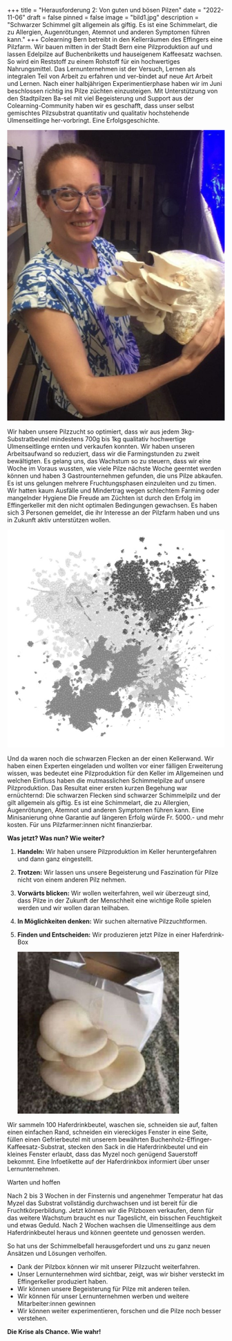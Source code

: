 +++
title = "Herausforderung 2: Von guten und bösen Pilzen"
date = "2022-11-06"
draft = false
pinned = false
image = "bild1.jpg"
description = "Schwarzer Schimmel gilt allgemein als giftig. Es ist eine Schimmelart, die zu Allergien, Augenrötungen, Atemnot und anderen Symptomen führen kann."
+++
Colearning Bern betreibt in den Kellerräumen des Effingers eine Pilzfarm. Wir bauen mitten in der Stadt Bern eine Pilzproduktion auf und lassen Edelpilze auf Buchenbriketts und hauseigenem Kaffeesatz wachsen. So wird ein Reststoff zu einem Rohstoff für ein hochwertiges Nahrungsmittel. Das Lernunternehmen ist der Versuch, Lernen als integralen Teil von Arbeit zu erfahren und ver-bindet auf neue Art Arbeit und Lernen. Nach einer halbjährigen Experimentierphase haben wir im Juni beschlossen richtig ins Pilze züchten einzusteigen. Mit Unterstützung von den Stadtpilzen Ba-sel mit viel Begeisterung und Support aus der Colearning-Community haben wir es geschafft, dass unser selbst gemischtes Pilzsubstrat quantitativ und qualitativ hochstehende Ulmenseitlinge her-vorbringt. Eine Erfolgsgeschichte.

![](marlen.jpg)

Wir haben unsere Pilzzucht so optimiert, dass wir aus jedem 3kg-Substratbeutel mindestens 700g bis 1kg qualitativ hochwertige Ulmenseitlinge ernten und verkaufen konnten. Wir haben unseren Arbeitsaufwand so reduziert, dass wir die Farmingstunden zu zweit bewältigten. Es gelang uns, das Wachstum so zu steuern, dass wir eine Woche im Voraus wussten, wie viele Pilze nächste Woche geerntet werden können und haben 3 Gastrounternehmen gefunden, die uns Pilze abkaufen. Es ist uns gelungen mehrere Fruchtungsphasen einzuleiten und zu timen. Wir hatten kaum Ausfälle und Mindertrag wegen schlechtem Farming oder mangelnder Hygiene Die Freude am Züchten ist durch den Erfolg im Effingerkeller mit den nicht optimalen Bedingungen gewachsen. Es haben sich 3 Personen gemeldet, die ihr Interesse an der Pilzfarm haben und uns in Zukunft aktiv unterstützen wollen.

![](bild3.jpg)

Und da waren noch die schwarzen Flecken an der einen Kellerwand. Wir haben einen Experten eingeladen und wollten vor einer fälligen Erweiterung wissen, was bedeutet eine Pilzproduktion für den Keller im Allgemeinen und welchen Einfluss haben die mutmasslichen Schimmelpilze auf unsere Pilzproduktion. Das Resultat einer ersten kurzen Begehung war ernüchternd: Die schwarzen Flecken sind schwarzer Schimmelpilz und der gilt allgemein als giftig. Es ist eine Schimmelart, die zu Allergien, Augenrötungen, Atemnot und anderen Symptomen führen kann. Eine Minisanierung ohne Garantie auf längeren Erfolg würde Fr. 5000.- und mehr kosten. Für uns Pilzfarmer:innen nicht finanzierbar. 

**Was jetzt? Was nun? Wie weiter?** 

1. **Handeln:** Wir haben unsere Pilzproduktion im Keller heruntergefahren und dann ganz eingestellt. 
2. **Trotzen:** Wir lassen uns unsere Begeisterung und Faszination für Pilze nicht von einem anderen Pilz nehmen. 
3. **Vorwärts blicken:** Wir wollen weiterfahren, weil wir überzeugt sind, dass Pilze in der Zukunft der Menschheit eine wichtige Rolle spielen werden und wir wollen daran teilhaben. 
4. **In Möglichkeiten denken:** Wir suchen alternative Pilzzuchtformen.
5. **Finden und Entscheiden:** Wir produzieren jetzt Pilze in einer Haferdrink-Box

   ![](pizbox.jpg)

Wir sammeln 100 Haferdrinkbeutel, waschen sie, schneiden sie auf, falten einen einfachen Rand, schneiden ein viereckiges Fenster in eine Seite, füllen einen Gefrierbeutel mit unserem bewährten Buchenholz-Effinger-Kaffeesatz-Substrat, stecken den Sack in die Haferdrinkbeutel und ein kleines Fenster erlaubt, dass das Myzel noch genügend Sauerstoff bekommt. Eine Infoetikette auf der Haferdrinkbox informiert über unser Lernunternehmen.

Warten und hoffen 

Nach 2 bis 3 Wochen in der Finsternis und angenehmer Temperatur hat das Myzel das Substrat vollständig durchwachsen und ist bereit für die Fruchtkörperbildung. Jetzt können wir die Pilzboxen verkaufen, denn für das weitere Wachstum braucht es nur Tageslicht, ein bisschen Feuchtigkeit und etwas Geduld. Nach 2 Wochen wachsen die Ulmenseitlinge aus dem Haferdrinkbeutel heraus und können geentete und genossen werden.

So hat uns der Schimmelbefall herausgefordert und uns zu ganz neuen Ansätzen und Lösungen verholfen. 

* Dank der Pilzbox können wir mit unserer Pilzzucht weiterfahren.
* Unser Lernunternehmen wird sichtbar, zeigt, was wir bisher versteckt im Effingerkeller produziert haben.
* Wir können unsere Begeisterung für Pilze mit anderen teilen.
* Wir können für unser Lernunternehmen werben und weitere Mitarbeiter:innen gewinnen
* Wir können weiter experimentieren, forschen und die Pilze noch besser verstehen.

**Die Krise als Chance. Wie wahr!**